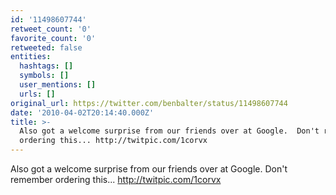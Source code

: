 ```yaml
---
id: '11498607744'
retweet_count: '0'
favorite_count: '0'
retweeted: false
entities:
  hashtags: []
  symbols: []
  user_mentions: []
  urls: []
original_url: https://twitter.com/benbalter/status/11498607744
date: '2010-04-02T20:14:40.000Z'
title: >-
  Also got a welcome surprise from our friends over at Google.  Don't remember
  ordering this... http://twitpic.com/1corvx
---
```


Also got a welcome surprise from our friends over at Google.  Don't remember ordering this... http://twitpic.com/1corvx